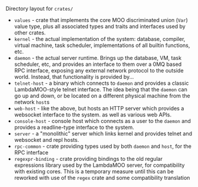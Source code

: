 Directory layout for `crates/`

  * `values` - crate that implements the core MOO discriminated union (`Var`) value type,
    plus all associated types and traits and interfaces used by other crates.
  * `kernel` - the actual implementation of the system: database, compiler, virtual machine,
    task scheduler, implementations of all builtin functions, etc.
  * `daemon` - the actual server runtime. Brings up the database, VM, task scheduler, etc, and provides an interface
     to them over a 0MQ based RPC interface, exposing any external network protocol to the outside world. 
     Instead, that functionality is provided by...
  * `telnet-host` - a binary which connects to `daemon` and provides a classic LambdaMOO-style telnet interface.
     The idea being that the `daemon` can go up and down, or be located on a different physical machine from the  
     network `host`s
  * `web-host` - like the above, but hosts an HTTP server which provides a websocket interface to the system.
     as well as various web APIs.
  * `console-host` - console host which connects as a user to the `daemon` and provides a readline-type interface to the
     system.
  * `server` - a "monolithic" server which links kernel and provides telnet and websocket and repl
     hosts.
  * `rpc-common` - crate providing types used by both `daemon` and `host`, for the RPC interface
  * `regexpr-binding` - crate providing bindings to the old regular expressions library used by
    the LambdaMOO server, for compatibility with existing cores. This is a temporary measure until
    this can be reworked with use of the `regex` crate and some compatibility translation
 
